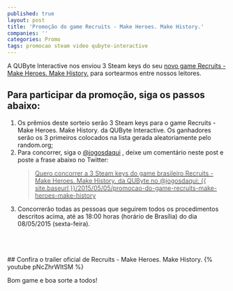 ```yaml
---
published: true
layout: post
title: 'Promoção do game Recruits - Make Heroes. Make History.'
companies: ''
categories: Promo
tags: promocao steam video qubyte-interactive
---
```

A QUByte Interactive nos enviou 3 Steam keys do seu <a href="{{ site.baseurl }}/2015/05/05/revelado-novo-game-da-qubyte-interactive-recruits/">novo game Recruits - Make Heroes. Make History.</a>
 para sortearmos entre nossos leitores.

## Para participar da promoção, siga os passos abaixo:
<ol>
	<li>Os prêmios deste sorteio serão 3 Steam keys para o game Recruits - Make Heroes. Make History. da QUByte Interactive. Os ganhadores serão os 3 primeiros colocados na lista gerada aleatoriamente pelo random.org;</li>
	<li>Para concorrer, siga o <a href="http://twitter.com/jogosdaqui" target="_blank">@jogosdaqui</a>
, deixe um comentário neste post e poste a frase abaixo no Twitter:
<a style="color:black" target="_new" href="https://twitter.com/home?status=Quero concorrer a 3 Steam keys do game brasileiro Recruits - Make Heroes. Make History. da QUByte no @jogosdaqui: {{ site.baseurl }}/2015/05/05/promocao-do-game-recruits-make-heroes-make-history"><blockquote>Quero concorrer a 3 Steam keys do game brasileiro Recruits - Make Heroes. Make History. da QUByte no @jogosdaqui: {{ site.baseurl }}/2015/05/05/promocao-do-game-recruits-make-heroes-make-history</blockquote></a>
</li>
	<li>Concorrerão todas as pessoas que seguirem todos os procedimentos descritos acima, até as 18:00 horas (horário de Brasília) do dia 08/05/2015 (sexta-feira).</li>
</ol>
<br><br><br>
## Confira o trailer oficial de Recruits - Make Heroes. Make History. 
{% youtube pNcZhrWItSM %}

Bom game e boa sorte a todos!